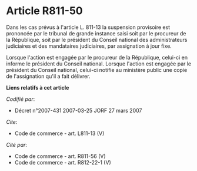 # Article R811-50

Dans les cas prévus à l'article L. 811-13 la suspension provisoire est prononcée par le tribunal de grande instance saisi
soit par le procureur de la République, soit par le président du Conseil national des administrateurs judiciaires et des
mandataires judiciaires, par assignation à jour fixe. 

Lorsque l'action est engagée par le procureur de la République, celui-ci en informe le président du Conseil national. Lorsque
l'action est engagée par le président du Conseil national, celui-ci notifie au ministère public une copie de l'assignation
qu'il a fait délivrer.

**Liens relatifs à cet article**

_Codifié par_:

  - Décret n°2007-431 2007-03-25 JORF 27 mars 2007

_Cite_:

  - Code de commerce - art. L811-13 (V)

_Cité par_:

  - Code de commerce - art. R811-56 (V)
  - Code de commerce - art. R812-22-1 (V)
